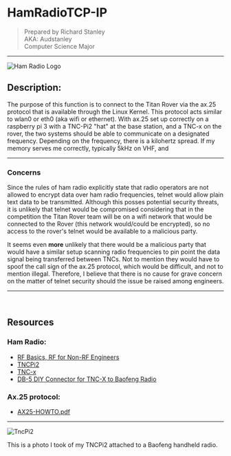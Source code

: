 # HamRadioTCP-IP

> Prepared by Richard Stanley <br>
> AKA: Audstanley <br>
> Computer Science Major
-----

![Ham Radio Logo](https://upload.wikimedia.org/wikipedia/commons/thumb/2/2c/International_amateur_radio_symbol.svg/170px-International_amateur_radio_symbol.svg.png)


## Description:
The purpose of this function is to connect to the Titan Rover via the ax.25 protocol that is available through the Linux Kernel. This protocol acts similar to wlan0 or eth0 (aka wifi or ethernet). With ax.25 set up correctly on a raspberry pi 3 with a TNC-Pi2 "hat" at the base station, and a TNC-x on the rover, the two systems should be able to communicate on a designated frequency.  Depending on the frequency, there is a kilohertz spread.  If my memory serves me correctly, typically 5kHz on VHF, and  

-----

### Concerns

Since the rules of ham radio explicitly state that radio operators are not allowed to encrypt data over ham radio frequencies, telnet would allow plain text data to be transmitted.  Although this posses potential security threats, it is unlikely that telnet would be compromised considering that in the competition the Titan Rover team will be on a wifi network that would be connected to the Rover (this network would/could be encrypted), so no access to the rover's telnet would be available to a malicious party.

It seems even **more** unlikely that there would be a malicious party that would have a similar setup scanning radio frequencies to pin point the data signal being transferred between TNCs. Not to mention they would have to spoof the call sign of the ax.25 protocol, which would be difficult, and not to mention illegal.  Therefore, I believe that there is no cause for grave concern on the matter of telnet security should the issue be raised among engineers.   

-----

<br>

## Resources
### Ham Radio:

  * [RF Basics, RF for Non-RF Engineers](https://goo.gl/fMg5Dk)
  * [TNCPi2](http://tnc-x.com/TNCPi.htm)
  * [TNC-x](http://tnc-x.com/)
  * [DB-5 DIY Connector for TNC-X to Baofeng Radio](http://tnc-x.com/Baofeng.htm)

### Ax.25 protocol:
  * [AX25-HOWTO.pdf](https://goo.gl/PMm9KV)

  -----

  ![TncPi2](http://ww2.audstanley.com:8081/cpp/photos/PiTNC2.png)

  This is a photo I took of my TNCPi2 attached to a Baofeng handheld radio.